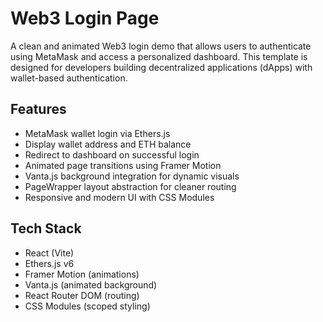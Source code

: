 # Web3 Login Page

A clean and animated Web3 login demo that allows users to authenticate using MetaMask and access a personalized dashboard. This template is designed for developers building decentralized applications (dApps) with wallet-based authentication.

## Features

- MetaMask wallet login via Ethers.js
- Display wallet address and ETH balance
- Redirect to dashboard on successful login
- Animated page transitions using Framer Motion
- Vanta.js background integration for dynamic visuals
- PageWrapper layout abstraction for cleaner routing
- Responsive and modern UI with CSS Modules

## Tech Stack

- React (Vite)
- Ethers.js v6
- Framer Motion (animations)
- Vanta.js (animated background)
- React Router DOM (routing)
- CSS Modules (scoped styling)
